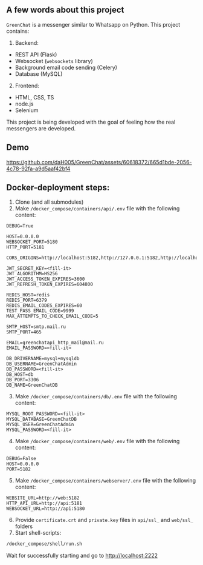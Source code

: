 A few words about this project
----------------------------
`GreenChat` is a messenger similar to Whatsapp on Python. This project contains:
1. Backend:
- REST API (Flask)
- Websocket (`websockets` library)
- Background email code sending (Celery)
- Database (MySQL)

2. Frontend:
- HTML, CSS, TS
- node.js
- Selenium

This project is being developed with the goal of feeling how the real messengers are developed.

Demo
----
https://github.com/daH005/GreenChat/assets/60618372/665d1bde-2056-4c78-92fa-a9d5aaf42bf4

Docker-deployment steps:
------------------------

1. Clone (and all submodules)
2. Make `/docker_compose/containers/api/.env` file with the following content:
```env
DEBUG=True

HOST=0.0.0.0
WEBSOCKET_PORT=5180
HTTP_PORT=5181

CORS_ORIGINS=http://localhost:5182,http://127.0.0.1:5182,http://localhost:2223,https://localhost:5182,https://127.0.0.1:5182,https://localhost:2223

JWT_SECRET_KEY=<fill-it>
JWT_ALGORITHM=HS256
JWT_ACCESS_TOKEN_EXPIRES=3600
JWT_REFRESH_TOKEN_EXPIRES=604800

REDIS_HOST=redis
REDIS_PORT=6379
REDIS_EMAIL_CODES_EXPIRES=60
TEST_PASS_EMAIL_CODE=9999
MAX_ATTEMPTS_TO_CHECK_EMAIL_CODE=5

SMTP_HOST=smtp.mail.ru
SMTP_PORT=465

EMAIL=greenchatapi_http_mail@mail.ru
EMAIL_PASSWORD=<fill-it>

DB_DRIVERNAME=mysql+mysqldb
DB_USERNAME=GreenChatAdmin
DB_PASSWORD=<fill-it>
DB_HOST=db
DB_PORT=3306
DB_NAME=GreenChatDB
```
3. Make `/docker_compose/containers/db/.env` file with the following content:
```env
MYSQL_ROOT_PASSWORD=<fill-it>
MYSQL_DATABASE=GreenChatDB
MYSQL_USER=GreenChatAdmin
MYSQL_PASSWORD=<fill-it>
```
4. Make `/docker_compose/containers/web/.env` file with the following content:
```env
DEBUG=False
HOST=0.0.0.0
PORT=5182
```
5. Make `/docker_compose/containers/webserver/.env` file with the following content:
```env
WEBSITE_URL=http://web:5182
HTTP_API_URL=http://api:5181
WEBSOCKET_URL=http://api:5180
```
6. Provide `certificate.crt` and `private.key` files in `api/ssl_` and `web/ssl_` folders
7. Start shell-scripts:
```sh
/docker_compose/shell/run.sh
```
Wait for successfully starting and go to [http://localhost:2222](http://localhost:2222)
